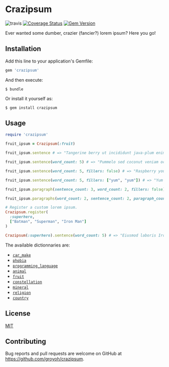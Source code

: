 # Crazipsum
![travis](https://travis-ci.org/groyoh/crazipsum.svg?branch=master) [![Coverage Status](https://coveralls.io/repos/github/groyoh/crazipsum/badge.svg?branch=master)](https://coveralls.io/github/groyoh/crazipsum?branch=master) [![Gem Version](https://badge.fury.io/rb/crazipsum.svg)](https://badge.fury.io/rb/crazipsum)

Ever wanted some dumber, crazier (fancier?) lorem ipsum? Here you go!

## Installation

Add this line to your application's Gemfile:

```ruby
gem 'crazipsum'
```

And then execute:

    $ bundle

Or install it yourself as:

    $ gem install crazipsum

## Usage

```ruby
require 'crazipsum'

fruit_ipsum = Crazipsum(:fruit)

fruit_ipsum.sentence # => "Tangerine berry ut incididunt java-plum enim labore."

fruit_ipsum.sentence(word_count: 5) # => "Pummelo sed coconut veniam occaecat."

fruit_ipsum.sentence(word_count: 5, fillers: false) # => "Raspberry youngberry jujube tangerine pomegranate."

fruit_ipsum.sentence(word_count: 5, fillers: ["yum", "yum"]) # => "Yum mangosteen yum melon acaiberry."

fruit_ipsum.paragraph(sentence_count: 3, word_count: 2, fillers: false) # => "Grape lime. Elderberry tayberry. Date starfruit."

fruit_ipsum.paragraphs(word_count: 2, sentence_count: 2, paragraph_count: 2) # => "Apple starfruit. Dewberry cherimoya.\n\nTangelo apple. Persimmon tamarillo."

# Register a custom lorem ipsum.
Crazipsum.register(
  :superhero,
  ["Batman", "Superman", "Iron Man"]
)

Crazipsum(:superhero).sentence(word_count: 5) # => "Eiusmod laboris Iron Man Batman in."
```

The available dictionnaries are:
* [`car_make`](data/car_make.txt)
* [`phobia`](data/phobia.txt)
* [`programming_language`](data/programming_language.txt)
* [`animal`](data/animal.txt)
* [`fruit`](data/fruit.txt)
* [`constellation`](data/constellation.txt)
* [`mineral`](data/mineral.txt)
* [`religion`](data/religion.txt)
* [`country`](data/country.txt)

## License

[MIT](LICENSE.md)

## Contributing

Bug reports and pull requests are welcome on GitHub at https://github.com/groyoh/crazipsum.
